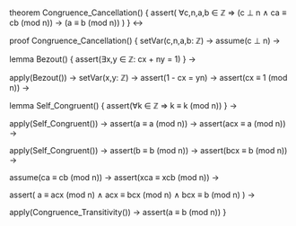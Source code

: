 theorem Congruence_Cancellation() {
  assert(
    ∀c,n,a,b ∈ ℤ ⇒
    (c ⊥ n ∧ ca ≡ cb (mod n)) →
    (a ≡ b (mod n))
  )
} ↔

proof Congruence_Cancellation() {
  setVar(c,n,a,b: ℤ) →
  assume(c ⊥ n) →
  
  lemma Bezout() {
    assert(∃x,y ∈ ℤ: cx + ny = 1)
  } →
  
  apply(Bezout()) →
  setVar(x,y: ℤ) →
  assert(1 - cx = yn) →
  assert(cx ≡ 1 (mod n)) →
  
  lemma Self_Congruent() {
    assert(∀k ∈ ℤ ⇒ k ≡ k (mod n))
  } →
  
  apply(Self_Congruent()) →
  assert(a ≡ a (mod n)) →
  assert(acx ≡ a (mod n)) →
  
  apply(Self_Congruent()) →
  assert(b ≡ b (mod n)) →
  assert(bcx ≡ b (mod n)) →
  
  assume(ca ≡ cb (mod n)) →
  assert(xca ≡ xcb (mod n)) →
  
  assert(
    a ≡ acx (mod n) ∧
    acx ≡ bcx (mod n) ∧
    bcx ≡ b (mod n)
  ) →
  
  apply(Congruence_Transitivity()) →
  assert(a ≡ b (mod n))
}